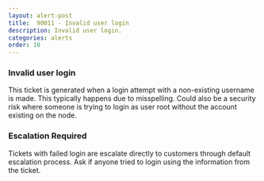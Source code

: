 ```yaml
---
layout: alert-post
title:  90011 - Invalid user login
description: Invalid user login.
categories: alerts
order: 10
---
```


### Invalid user login
This ticket is generated when a login attempt with a non-existing username is made. This typically happens due to misspelling. Could also be a security risk where someone is trying to login as user root without the account existing on the node. 


### Escalation Required
Tickets with failed login are escalate directly to customers through default escalation process. Ask if anyone tried to login using the information from the ticket.